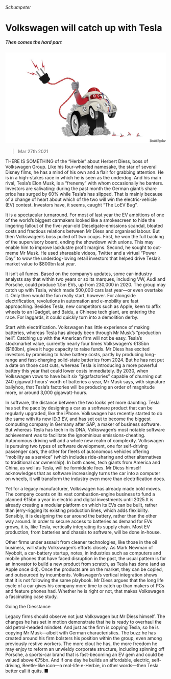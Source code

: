 ###### Schumpeter

# Volkswagen will catch up with Tesla 

##### Then comes the hard part 

![image](images/20210327_WBD000_0.jpg) 

> Mar 27th 2021 

THERE IS SOMETHING of the “Herbie” about Herbert Diess, boss of Volkswagen Group. Like his four-wheeled namesake, the star of several Disney films, he has a mind of his own and a flair for grabbing attention. He is in a high-stakes race in which he is seen as the underdog. And his main rival, Tesla’s Elon Musk, is a “frenemy” with whom occasionally he banters. Investors are salivating: during the past month the German giant’s share price has surged by 60% while Tesla’s has slipped. That is mainly because of a change of heart about which of the two will win the electric-vehicle (EV) contest. Investors have, it seems, caught “The LoEV Bug”. 

It is a spectacular turnaround. For most of last year the EV ambitions of one of the world’s biggest carmakers looked like a smokescreen to hide the lingering fallout of the five-year-old Dieselgate-emissions scandal, bloated costs and fractious relations between Mr Diess and organised labour. But then Volkswagen’s boss pulled off two coups. First, he won the full backing of the supervisory board, ending the showdown with unions. This may enable him to improve lacklustre profit margins. Second, he sought to out-meme Mr Musk. He used shareable videos, Twitter and a virtual “Power Day” to wow the underdog-loving retail investors that helped drive Tesla’s market value to $800bn last year.


It isn’t all fumes. Based on the company’s updates, some car-industry analysts say that within two years or so its marques, including VW, Audi and Porsche, could produce 1.5m EVs, up from 230,000 in 2020. The group may catch up with Tesla, which made 500,000 cars last year—or even overtake it. Only then would the fun really start, however. For alongside electrification, revolutions in automation and e-mobility are fast approaching. Besides Tesla, new competitors such as Apple, keen to affix wheels to an iGadget, and Baidu, a Chinese tech giant, are entering the race. For laggards, it could quickly turn into a demolition derby.

Start with electrification. Volkswagen has little experience of making batteries, whereas Tesla has already been through Mr Musk’s “production hell”. Catching up with the American firm will not be easy. Tesla’s stockmarket value, currently nearly four times Volkswagen’s €135bn ($160bn), gives it huge capacity to raise funds. Mr Diess has excited investors by promising to halve battery costs, partly by producing long-range and fast-charging solid-state batteries from 2024. But he has not put a date on those cost cuts, whereas Tesla is introducing a more powerful battery this year that could lower costs immediately. By 2030, when Volkswagen vows to have built six “gigafactories” capable of churning out 240 gigawatt-hours’ worth of batteries a year, Mr Musk says, with signature ballyhoo, that Tesla’s factories will be producing an order of magnitude more, or around 3,000 gigawatt-hours.

In software, the distance between the two looks yet more daunting. Tesla has set the pace by designing a car as a software product that can be regularly upgraded, like the iPhone. Volkswagen has recently started to do the same with its new ID.3 EV, and has set out to become the biggest computing company in Germany after SAP, a maker of business software. But whereas Tesla has tech in its DNA, Volkswagen’s most notable software achievement was to facilitate the ignominious emissions-cheating. Autonomous driving will add a whole new realm of complexity. Volkswagen is pursuing two types of software development, one for self-driving passenger cars, the other for fleets of autonomous vehicles offering “mobility as a service” (which includes ride-sharing and other alternatives to traditional car ownership). In both cases, tech giants from America and China, as well as Tesla, will be formidable foes. Mr Diess himself acknowledges that as software increasingly turns the car into a computer on wheels, it will transform the industry even more than electrification does.

Yet for a legacy manufacturer, Volkswagen has already made bold moves. The company counts on its vast combustion-engine business to fund a planned €15bn a year in electric and digital investments until 2025.It is already creating a modular platform on which its EVs can be built, rather than jerry-rigging its existing production lines, which adds flexibility. Sensibly, it is designing the car around the battery, rather than the other way around. In order to secure access to batteries as demand for EVs grows, it is, like Tesla, vertically integrating its supply chain. Most EV production, from batteries and chassis to software, will be done in-house.

Other firms under assault from cleaner technologies, like those in the oil business, will study Volkswagen’s efforts closely. As Mark Newman of Nyobolt, a car-battery startup, notes, in industries such as computers and mobile phones that have faced disruption in the past, the usual pattern is for an innovator to build a new product from scratch, as Tesla has done (and as Apple once did). Once the products are on the market, they can be copied, and outsourced by incumbents. Volkswagen’s vertical integration shows that it is not following the same playbook. Mr Diess argues that the long life cycle of a car gives his company more time to catch up than makers of PCs and feature phones had. Whether he is right or not, that makes Volkswagen a fascinating case study.

Going the Diesstance

Legacy firms should observe not just Volkswagen but Mr Diess himself. The changes he has set in motion demonstrate that he is ready to overhaul the old petrol-headed mindset. And just as the firm is copying Tesla, so he is copying Mr Musk—albeit with German characteristics. The buzz he has created around his firm bolsters his position within the group, even among previously restive workers. The more clout he has, the more freedom he may enjoy to reform an unwieldy corporate structure, including spinning off Porsche, a sports-car brand that is fast-becoming an EV gem and could be valued above €75bn. And if one day he builds an affordable, electric, self-driving, Beetle-like icon—a real-life e-Herbie, in other words—then Tesla better call it quits. ■

